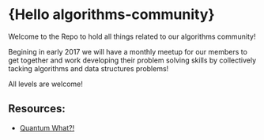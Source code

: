 # {Hello algorithms-community} 

Welcome to the Repo to hold all things related to our algorithms community! 

Begining in early 2017 we will have a monthly meetup for our members to get together and work developing their problem solving skills by collectively tacking algorithms and data structures problems! 

All levels are welcome! 

## Resources:
* [Quantum What?!](https://github.com/womenwhocoderichmond/algorithms-community/blob/master/quantum.md)



